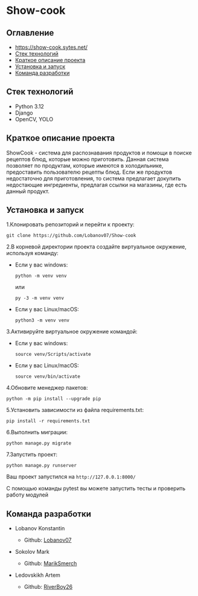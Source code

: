 # Show-cook

## Оглавление
+ https://show-cook.sytes.net/
+ [Стек технологий](#стек-технологий) 
+ [Краткое описание проекта](#краткое-описание-проекта)
+ [Установка и запуск](#установка-и-запуск)
+ [Команда разработки](#команда-разработки)

## Стек технологий

+ Python 3.12
+ Django
+ OpenCV, YOLO 

## Краткое описание проекта
ShowCook - система для распознавания продуктов и помощи в поиске рецептов блюд, которые можно приготовить. Данная система позволяет по продуктам, которые имеются в холодильнике, предоставить пользователю рецепты блюд. Если же продуктов недостаточно для приготовления, то система предлагает докупить недостающие ингредиенты, предлагая ссылки на магазины, где есть данный продукт.

## Установка и запуск
1.Клонировать репозиторий и перейти к проекту:
   ```
   git clone https://github.com/Lobanov07/Show-cook
   ```

2.В корневой директории проекта создайте виртуальное окружение, используя команду:
- Если у вас windows:
  
   ```
   python -m venv venv
   ```
    или

    ```
    py -3 -m venv venv
    ```
- Если у вас Linux/macOS:
  ```
  python3 -m venv venv
  ```

3.Активируйте виртуальное окружение командой:
- Если у вас windows:
  ```
  source venv/Scripts/activate
  ```
- Если у вас Linux/macOS:
  ```
  source venv/bin/activate
  ```
4.Обновите менеджер пакетов:
```
python -m pip install --upgrade pip
```
5.Установить зависимости из файла requirements.txt:
```
pip install -r requirements.txt
```
6.Выполнить миграции:
```
python manage.py migrate
```
7.Запустить проект:
```
python manage.py runserver
```
Ваш проект запустился на `http://127.0.0.1:8000/`

С помощью команды pytest вы можете запустить тесты и проверить работу модулей

## Команда разработки
- Lobanov Konstantin
  -  Github: [Lobanov07](https://github.com/Lobanov07)

- Sokolov Mark
  -  Github: [MarikSmerch](https://github.com/MarikSmerch)

- Ledovskikh Artem
  -  Github: [RiverBoy26](https://github.com/RiverBoy26)


